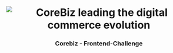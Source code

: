 <h1 align="center">
<img src="https://user-images.githubusercontent.com/1951762/134696234-7e1b45bf-16fd-438a-acf4-29fe3259e53b.jpg" title="CoreBiz leading the digital commerce evolution" />
</h1>

<h3 align="center">
  Corebiz - Frontend-Challenge
</h3>
